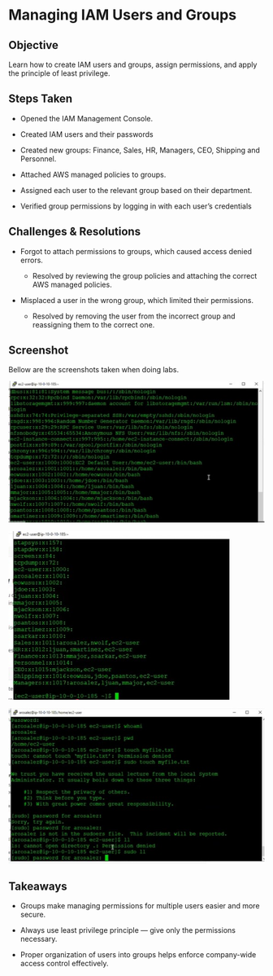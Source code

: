 # Managing IAM Users and Groups

## Objective

Learn how to create IAM users and groups, assign permissions, and apply the principle of least privilege.


## Steps Taken

- Opened the IAM Management Console.

- Created IAM users and their passwords

- Created new groups: Finance, Sales, HR, Managers, CEO, Shipping and Personnel.

- Attached AWS managed policies to groups.

- Assigned each user to the relevant group based on their department.

- Verified group permissions by logging in with each user’s credentials

## Challenges & Resolutions

- Forgot to attach permissions to groups, which caused access denied errors.
    - Resolved by reviewing the group policies and attaching the correct AWS managed policies. 

- Misplaced a user in the wrong group, which limited their permissions.
    - Resolved by removing the user from the incorrect group and reassigning them to the correct one.

## Screenshot

Bellow are the screenshots taken when doing labs.

![picture](../images/Picture1.jpg)

![picture](../images/Picture3.jpg)

![picture](../images/Picture2.jpg)


## Takeaways

- Groups make managing permissions for multiple users easier and more secure.

- Always use least privilege principle — give only the permissions necessary.

- Proper organization of users into groups helps enforce company-wide access control effectively.

